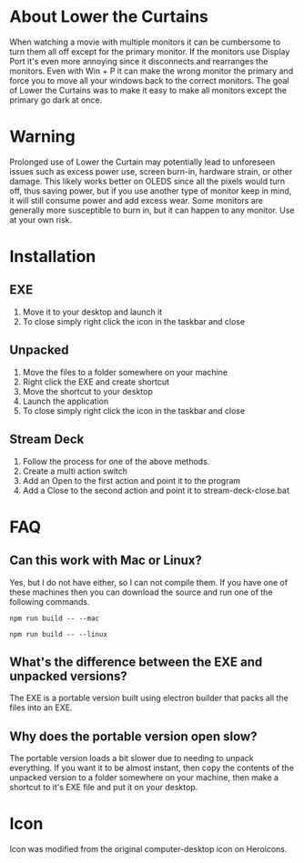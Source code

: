 # About Lower the Curtains
When watching a movie with multiple monitors it can be cumbersome to turn them all off except for the primary monitor. If the monitors use Display Port it's even more annoying since it disconnects and rearranges the monitors. Even with Win + P it can make the wrong monitor the primary and force you to move all your windows back to the correct monitors. The goal of Lower the Curtains was to make it easy to make all monitors except the primary go dark at once. 

# Warning
Prolonged use of Lower the Curtain may potentially lead to unforeseen issues such as excess power use, screen burn-in, hardware strain, or other damage. This likely works better on OLEDS since all the pixels would turn off, thus saving power, but if you use another type of monitor keep in mind, it will still consume power and add excess wear. Some monitors are generally more susceptible to burn in, but it can happen to any monitor. Use at your own risk.

# Installation
## EXE
1. Move it to your desktop and launch it
2. To close simply right click the icon in the taskbar and close

## Unpacked
1. Move the files to a folder somewhere on your machine
2. Right click the EXE and create shortcut
3. Move the shortcut to your desktop
4. Launch the application
5. To close simply right click the icon in the taskbar and close

## Stream Deck
1. Follow the process for one of the above methods.
2. Create a multi action switch
3. Add an Open to the first action and point it to the program
4. Add a Close to the second action and point it to stream-deck-close.bat

# FAQ
## Can this work with Mac or Linux?
Yes, but I do not have either, so I can not compile them. If you have one of these machines then you can download the source and run one of the following commands.

`npm run build -- --mac`

`npm run build -- --linux`

## What's the difference between the EXE and unpacked versions?
The EXE is a portable version built using electron builder that packs all the files into an EXE.

## Why does the portable version open slow?
The portable version loads a bit slower due to needing to unpack everything. If you want it to be almost instant, then copy the contents of the unpacked version to a folder somewhere on your machine, then make a shortcut to it's EXE file and put it on your desktop.

# Icon
Icon was modified from the original computer-desktop icon on Heroicons.
